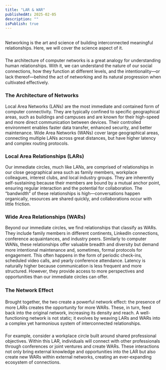 ```yaml
---
title: "LAR & WAR"
publishedAt: 2025-02-05
description: ""
isPublish: true
---
```

## 


 <!-- <Image
  src="https://pbs.twimg.com/media/Gc1_TGWW0AApn_0?format=jpg&name=medium"
  alt="Swimmers"
  width={1080}
  height={800}
  className="bg-secondary"
  caption=""
  contained
/> -->

Networking is the art and science of building interconnected meaningful relationships. Here, we will
cover the science aspect of it.

###

The architecture of computer networks is a great analogy for understanding human relationships.
With it, we can understand the nature of our social connections, how they function at diﬀerent
levels, and the intentionality—or lack thereof—behind the act of networking and its natural
progression when cultivated eﬀectively.

### The Architecture of Networks

Local Area Networks (LANs) are the most immediate and contained form of computer connectivity.
They are typically confined to specific geographical areas, such as buildings and campuses and are
known for their high-speed and more direct communication between devices. Their controlled
environment enables faster data transfer, enhanced security, and better maintenance. Wide Area
Networks (WANs) cover large geographical areas, connecting multiple LANs across great distances,
but have higher latency and complex routing protocols.

### Local Area Relationships (LARs)

Our immediate circles, much like LANs, are comprised of relationships in our close geographical
area such as family members, workplace colleagues, interest clubs, and local industry groups. They
are inherently self-sustaining because their members are bound by a mutual anchor point, ensuring
regular interaction and the potential for collaboration. The “bandwidth” of these relationships is
high—conversations happen organically, resources are shared quickly, and collaborations occur with
little friction.

### Wide Area Relationships (WARs)

Beyond our immediate circles, we find relationships that classify as WARs. They include family
members in diﬀerent continents, LinkedIn connections, conference acquaintances, and industry
peers. Similarly to computer WANs, these relationships oﬀer valuable breadth and diversity but
demand more intentional maintenance and, sometimes, formal protocols for engagement. This often
happens in the form of periodic check-ins, scheduled video calls, and yearly conference attendance.
Latency is naturally higher because communication is less frequent and more structured. However,
they provide access to more perspectives and opportunities than our immediate circles can oﬀer.

### The Network Eﬀect

Brought together, the two create a powerful network eﬀect: the presence of more LARs creates the
opportunity for more WARs. These, in turn, feed back into the original network, increasing its
density and reach. A well-functioning network is not static; it evolves by weaving LARs and WARs
into a complex yet harmonious system of interconnected relationships.

###

For example, consider a workplace circle built around shared professional objectives. Within this
LAR, individuals will connect with other professionals through conferences or joint ventures and
create WARs. These interactions not only bring external knowledge and opportunities into the LAR
but also create new WARs within external networks, creating an ever-expanding ecosystem of
connections.

###